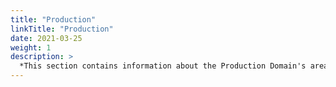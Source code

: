 ```yaml
---
title: "Production"
linkTitle: "Production"
date: 2021-03-25
weight: 1
description: >
  *This section contains information about the Production Domain's areas of focus.*
---
```

